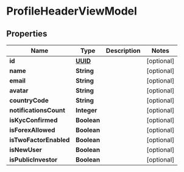 # ProfileHeaderViewModel

## Properties
Name | Type | Description | Notes
------------ | ------------- | ------------- | -------------
**id** | [**UUID**](UUID.md) |  |  [optional]
**name** | **String** |  |  [optional]
**email** | **String** |  |  [optional]
**avatar** | **String** |  |  [optional]
**countryCode** | **String** |  |  [optional]
**notificationsCount** | **Integer** |  |  [optional]
**isKycConfirmed** | **Boolean** |  |  [optional]
**isForexAllowed** | **Boolean** |  |  [optional]
**isTwoFactorEnabled** | **Boolean** |  |  [optional]
**isNewUser** | **Boolean** |  |  [optional]
**isPublicInvestor** | **Boolean** |  |  [optional]
